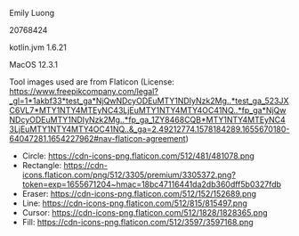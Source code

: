 Emily Luong

20768424

kotlin.jvm 1.6.21

MacOS 12.3.1

Tool images used are from Flaticon (License: https://www.freepikcompany.com/legal?_gl=1*1akbf33*test_ga*NjQwNDcyODEuMTY1NDIyNzk2Mg..*test_ga_523JXC6VL7*MTY1NTY4MTEyNC43LjEuMTY1NTY4MTY4OC41NQ..*fp_ga*NjQwNDcyODEuMTY1NDIyNzk2Mg..*fp_ga_1ZY8468CQB*MTY1NTY4MTEyNC43LjEuMTY1NTY4MTY4OC41NQ..&_ga=2.49212774.1578184289.1655670180-64047281.1654227962#nav-flaticon-agreement)

- Circle: https://cdn-icons-png.flaticon.com/512/481/481078.png
- Rectangle: https://cdn-icons.flaticon.com/png/512/3305/premium/3305372.png?token=exp=1655671204~hmac=18bc47116441da2db360dff5b0327fdb
- Eraser: https://cdn-icons-png.flaticon.com/512/152/152689.png
- Line: https://cdn-icons-png.flaticon.com/512/815/815497.png
- Cursor: https://cdn-icons-png.flaticon.com/512/1828/1828365.png
- Fill: https://cdn-icons-png.flaticon.com/512/3597/3597168.png
